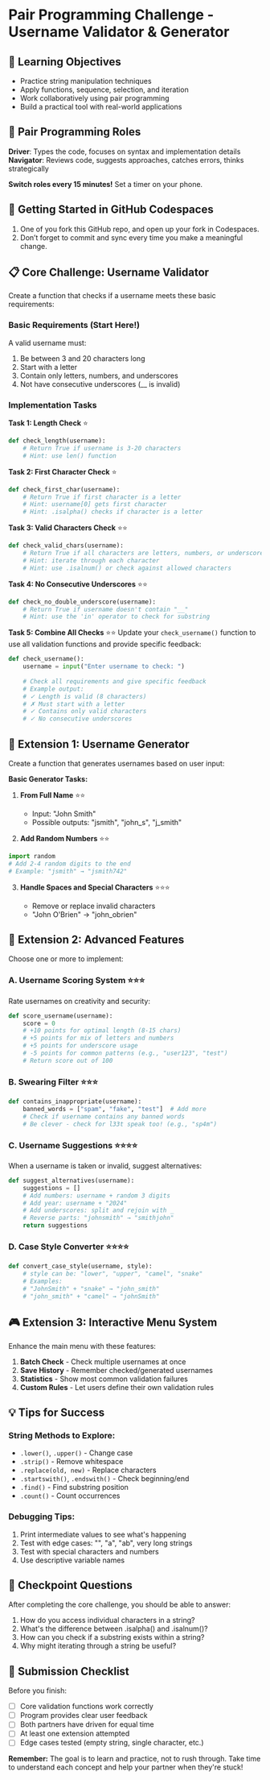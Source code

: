 # **Pair Programming Challenge \- Username Validator & Generator**

## 🎯 Learning Objectives

- Practice string manipulation techniques  
- Apply functions, sequence, selection, and iteration  
- Work collaboratively using pair programming  
- Build a practical tool with real-world applications

## 👥 Pair Programming Roles

**Driver**: Types the code, focuses on syntax and implementation details  
**Navigator**: Reviews code, suggests approaches, catches errors, thinks strategically

**Switch roles every 15 minutes\!** Set a timer on your phone.

## 🚀 Getting Started in GitHub Codespaces

1. One of you fork this GitHub repo, and open up your fork in Codespaces.  
2. Don’t forget to commit and sync every time you make a meaningful change.

## 📋 Core Challenge: Username Validator

Create a function that checks if a username meets these basic requirements:

### Basic Requirements (Start Here\!)

A valid username must:

1. Be between 3 and 20 characters long  
2. Start with a letter  
3. Contain only letters, numbers, and underscores  
4. Not have consecutive underscores (\_\_ is invalid)

### Implementation Tasks

**Task 1: Length Check** ⭐

```py
def check_length(username):
    # Return True if username is 3-20 characters
    # Hint: use len() function
```

**Task 2: First Character Check** ⭐

```py
def check_first_char(username):
    # Return True if first character is a letter
    # Hint: username[0] gets first character
    # Hint: .isalpha() checks if character is a letter
```

**Task 3: Valid Characters Check** ⭐⭐

```py
def check_valid_chars(username):
    # Return True if all characters are letters, numbers, or underscore
    # Hint: iterate through each character
    # Hint: use .isalnum() or check against allowed characters
```

**Task 4: No Consecutive Underscores** ⭐⭐

```py
def check_no_double_underscore(username):
    # Return True if username doesn't contain "__"
    # Hint: use the 'in' operator to check for substring
```

**Task 5: Combine All Checks** ⭐⭐ Update your `check_username()` function to use all validation functions and provide specific feedback:

```py
def check_username():
    username = input("Enter username to check: ")
    
    # Check all requirements and give specific feedback
    # Example output:
    # ✓ Length is valid (8 characters)
    # ✗ Must start with a letter
    # ✓ Contains only valid characters
    # ✓ No consecutive underscores
```

## 🎨 Extension 1: Username Generator

Create a function that generates usernames based on user input:

**Basic Generator Tasks:**

1. **From Full Name** ⭐⭐  
     
   - Input: "John Smith"  
   - Possible outputs: "jsmith", "john\_s", "j\_smith"

   

2. **Add Random Numbers** ⭐⭐

```py
import random
# Add 2-4 random digits to the end
# Example: "jsmith" → "jsmith742"
```

3. **Handle Spaces and Special Characters** ⭐⭐⭐  
     
   - Remove or replace invalid characters  
   - "John O'Brien" → "john\_obrien"

## 🚀 Extension 2: Advanced Features

Choose one or more to implement:

### A. Username Scoring System ⭐⭐⭐

Rate usernames on creativity and security:

```py
def score_username(username):
    score = 0
    # +10 points for optimal length (8-15 chars)
    # +5 points for mix of letters and numbers
    # +5 points for underscore usage
    # -5 points for common patterns (e.g., "user123", "test")
    # Return score out of 100
```

### B. Swearing Filter ⭐⭐⭐

```py
def contains_inappropriate(username):
    banned_words = ["spam", "fake", "test"]  # Add more
    # Check if username contains any banned words
    # Be clever - check for l33t speak too! (e.g., "sp4m")
```

### C. Username Suggestions ⭐⭐⭐⭐

When a username is taken or invalid, suggest alternatives:

```py
def suggest_alternatives(username):
    suggestions = []
    # Add numbers: username + random 3 digits
    # Add year: username + "2024"
    # Add underscores: split and rejoin with _
    # Reverse parts: "johnsmith" → "smithjohn"
    return suggestions
```

### D. Case Style Converter ⭐⭐⭐⭐

```py
def convert_case_style(username, style):
    # style can be: "lower", "upper", "camel", "snake"
    # Examples:
    # "JohnSmith" + "snake" → "john_smith"
    # "john_smith" + "camel" → "johnSmith"
```

## 🎮 Extension 3: Interactive Menu System

Enhance the main menu with these features:

1. **Batch Check** \- Check multiple usernames at once  
2. **Save History** \- Remember checked/generated usernames  
3. **Statistics** \- Show most common validation failures  
4. **Custom Rules** \- Let users define their own validation rules

## 💡 Tips for Success

### String Methods to Explore:

- `.lower()`, `.upper()` \- Change case  
- `.strip()` \- Remove whitespace  
- `.replace(old, new)` \- Replace characters  
- `.startswith()`, `.endswith()` \- Check beginning/end  
- `.find()` \- Find substring position  
- `.count()` \- Count occurrences

### Debugging Tips:

1. Print intermediate values to see what's happening  
2. Test with edge cases: "", "a", "ab", very long strings  
3. Test with special characters and numbers  
4. Use descriptive variable names

## 🏁 Checkpoint Questions

After completing the core challenge, you should be able to answer:

1. How do you access individual characters in a string?  
2. What's the difference between .isalpha() and .isalnum()?  
3. How can you check if a substring exists within a string?  
4. Why might iterating through a string be useful?

## 📝 Submission Checklist

Before you finish:

- [ ] Core validation functions work correctly  
- [ ] Program provides clear user feedback  
- [ ] Both partners have driven for equal time  
- [ ] At least one extension attempted  
- [ ] Edge cases tested (empty string, single character, etc.)

**Remember:** The goal is to learn and practice, not to rush through. Take time to understand each concept and help your partner when they're stuck\!  